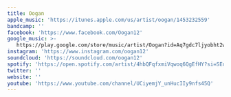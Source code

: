 ```yaml
---
title: Oogan
apple_music: 'https://itunes.apple.com/us/artist/oogan/1453232559'
bandcamp: ''
facebook: 'https://www.facebook.com/Oogan12'
google_music: >-
   https://play.google.com/store/music/artist/Oogan?id=Aq7gdc7ljyobht2whw3keo3542i
instagram: 'https://www.instagram.com/oogan12'
soundcloud: 'https://soundcloud.com/oogan12'
spotify: 'https://open.spotify.com/artist/4hbQFqfxmiVqwoq6QgEfHY?si=SEu5LM2JTiq_x9x2lS3oKg'
twitter: ''
website: ''
youtube: 'https://www.youtube.com/channel/UCiyemjY_unHucIIy9nfs45Q'
---
```

